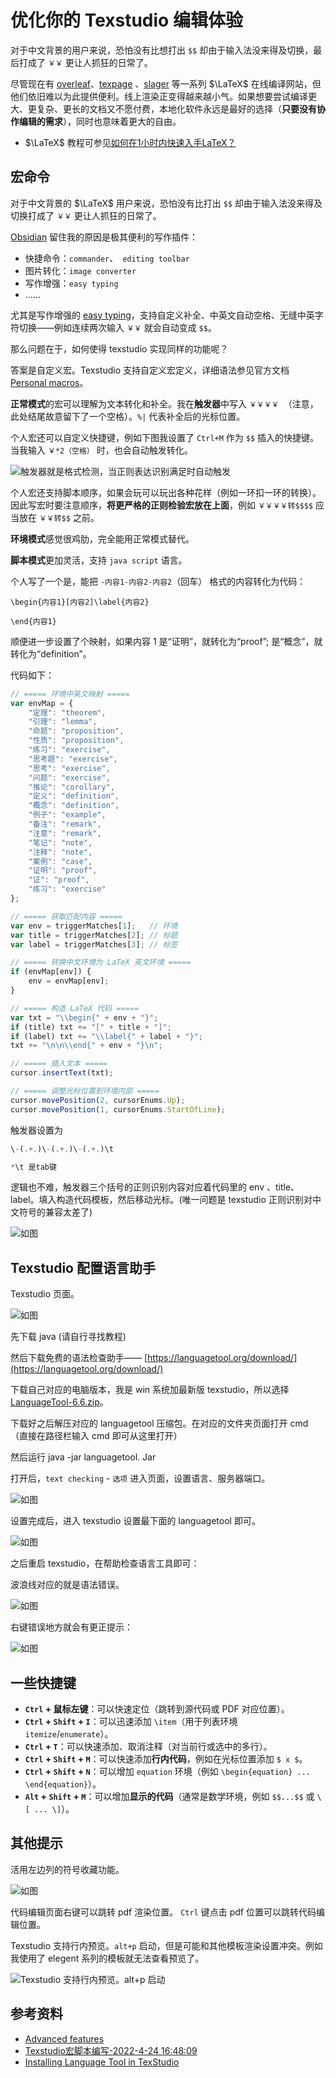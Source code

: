 # 优化你的 Texstudio 编辑体验


对于中文背景的用户来说，恐怕没有比想打出 `$$` 却由于输入法没来得及切换，最后打成了 `￥￥` 更让人抓狂的日常了。

尽管现在有 [overleaf](https://www.overleaf.com/)、[texpage](https://www.texpage.com/zh/) 、[slager](https://www.slager.link/#/home) 等一系列 $\LaTeX$ 在线编译网站，但他们依旧难以为此提供便利。线上渲染正变得越来越小气。如果想要尝试编译更大、更复杂、更长的文档又不愿付费，本地化软件永远是最好的选择（**只要没有协作编辑的需求**），同时也意味着更大的自由。

 - $\LaTeX$ 教程可参见[如何在1小时内快速入手LaTeX？](https://blog.huaxiangshan.com/zh-cn/posts/latex/)

## 宏命令

对于中文背景的 $\LaTeX$ 用户来说，恐怕没有比打出 `$$` 却由于输入法没来得及切换打成了 `￥￥` 更让人抓狂的日常了。

 [Obsidian](https://blog.huaxiangshan.com/zh-cn/posts/ob/) 留住我的原因是极其便利的写作插件：
 
- 快捷命令：`commander`、` editing toolbar`
- 图片转化：`image converter`
- 写作增强：`easy typing`
- ......

尤其是写作增强的 [easy typing](https://github.com/Yaozhuwa/easy-typing-obsidian/tree/master)，支持自定义补全、中英文自动空格、无缝中英字符切换——例如连续两次输入 `￥￥` 就会自动变成 `$$`。

那么问题在于，如何使得 texstudio 实现同样的功能呢？

答案是自定义宏。Texstudio 支持自定义宏定义，详细语法参见官方文档 [Personal macros](https://texstudio-org.github.io/advanced.html#personal-macros)。

**正常模式**的宏可以理解为文本转化和补全。我在**触发器**中写入 `￥￥￥￥ `（注意，此处结尾故意留下了一个空格）。`%|` 代表补全后的光标位置。

个人宏还可以自定义快捷键，例如下图我设置了 `Ctrl+M` 作为 `$$` 插入的快捷键。当我输入 `￥*2（空格）` 时，也会自动触发转化。

![触发器就是格式检测，当正则表达识别满足时自动触发](/img/texstudio.zh-cn.md-1760090933518.webp)

个人宏还支持脚本顺序，如果会玩可以玩出各种花样（例如一环扣一环的转换）。因此写宏时要注意顺序，**将更严格的正则检验宏放在上面**，例如 `￥￥￥￥转$$$$` 应当放在 `￥￥转$$` 之前。

**环境模式**感觉很鸡肋，完全能用正常模式替代。

**脚本模式**更加灵活，支持 `java script` 语言。

个人写了一个是，能把 `-内容1-内容2-内容2`（回车） 格式的内容转化为代码：

```
\begin{内容1}[内容2]\label{内容2}

\end{内容1}
```

顺便进一步设置了个映射，如果内容 1 是“证明”，就转化为“proof”; 是“概念”，就转化为“definition”。

代码如下：

```js
// ===== 环境中英文映射 =====
var envMap = {
    "定理": "theorem",
    "引理": "lemma",
    "命题": "proposition",
	"性质": "proposition",
	"练习": "exercise",
	"思考题": "exercise",
	"思考": "exercise",
	"问题": "exercise",
    "推论": "corollary",
    "定义": "definition",
	"概念": "definition",
    "例子": "example",
    "备注": "remark",
	"注意": "remark",
    "笔记": "note",
	"注释": "note",
    "案例": "case",
    "证明": "proof",
	"证": "proof",
    "练习": "exercise"
};

// ===== 获取匹配内容 =====
var env = triggerMatches[1];   // 环境
var title = triggerMatches[2]; // 标题
var label = triggerMatches[3]; // 标签

// ===== 转换中文环境为 LaTeX 英文环境 =====
if (envMap[env]) {
    env = envMap[env];
}

// ===== 构造 LaTeX 代码 =====
var txt = "\\begin{" + env + "}";
if (title) txt += "[" + title + "]";
if (label) txt += "\\label{" + label + "}";
txt += "\n\n\\end{" + env + "}\n";

// ===== 插入文本 =====
cursor.insertText(txt);

// ===== 调整光标位置到环境内部 =====
cursor.movePosition(2, cursorEnums.Up);
cursor.movePosition(1, cursorEnums.StartOfLine);
```

触发器设置为
```js
\-(.+.)\-(.+.)\-(.+.)\t

*\t 是tab键
```

逻辑也不难，触发器三个括号的正则识别内容对应着代码里的 env 、title、label。填入构造代码模板，然后移动光标。(唯一问题是 texstudio 正则识别对中文符号的兼容太差了)

![如图](/img/texstudio.zh-cn.md-1760491203042.webp)


## Texstudio 配置语言助手

Texstudio 页面。

![如图](/img/LaTeX入门.zh-cn-1758093039527.webp)

先下载 java (请自行寻找教程)

然后下载免费的语法检查助手—— [https://languagetool.org/download/](https://languagetool.org/download/)

下载自己对应的电脑版本，我是 win 系统加最新版 texstudio，所以选择 [LanguageTool-6.6.zip](https://languagetool.org/download/LanguageTool-6.6.zip)。

下载好之后解压对应的 languagetool 压缩包。在对应的文件夹页面打开 cmd（直接在路径栏输入 cmd 即可从这里打开）

然后运行 java -jar languagetool. Jar

打开后，`text checking` - `选项` 进入页面，设置语言、服务器端口。

![如图](/img/LaTeX入门.zh-cn-1758092612033.webp)

设置完成后，进入 texstudio 设置最下面的 languagetool 即可。

![如图](/img/LaTeX入门.zh-cn-1758092768418.webp)

之后重启 texstudio，在帮助检查语言工具即可：

波浪线对应的就是语法错误。

![如图](/img/LaTeX入门.zh-cn-1758092931198.webp)

右键错误地方就会有更正提示：

![如图](/img/LaTeX入门.zh-cn-1758092975675.webp)

## 一些快捷键

- **`Ctrl` + 鼠标左键**：可以快速定位（跳转到源代码或 PDF 对应位置）。
- **`Ctrl` + `Shift` + `I`**：可以迅速添加 `\item`（用于列表环境 `itemize`/`enumerate`）。
- **`Ctrl` + `T`**：可以快速添加、取消注释（对当前行或选中的多行）。
- **`Ctrl` + `Shift` + `M`**：可以快速添加**行内代码**，例如在光标位置添加 `$ x $`。
- **`Ctrl` + `Shift` + `N`**：可以增加 `equation` 环境（例如 `\begin{equation} ... \end{equation}`）。
- **`Alt` + `Shift` + `M`**：可以增加**显示的代码**（通常是数学环境，例如 `$$...$$` 或 `\[ ... \]`）。

## 其他提示

活用左边列的符号收藏功能。

![如图](/img/texstudio.zh-cn.md-1760092010830.webp)

代码编辑页面右键可以跳转 pdf 渲染位置。
`Ctrl` 键点击 pdf 位置可以跳转代码编辑位置。


Texstudio 支持行内预览。`alt+p` 启动，但是可能和其他模板渲染设置冲突。例如我使用了 elegent 系列的模板就无法查看预览了。

![Texstudio 支持行内预览。`alt+p` 启动](/img/texstudio.zh-cn.md-1760238587723.webp)

## 参考资料

- [Advanced features](https://texstudio-org.github.io/advanced.html#personal-macros)
- [Texstudio宏脚本编写-2022-4-24 16:48:09](https://www.bilibili.com/video/BV1uA4y1X7Ji/?spm_id_from=333.1391.0.0&vd_source=0e137afa81fa006aaa9f39b597699a06)
- [Installing Language Tool in TexStudio](https://tex.stackexchange.com/questions/155148/installing-language-tool-in-texstudio)
